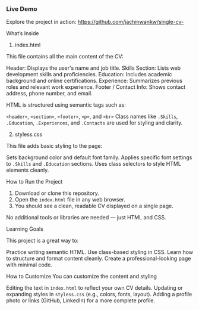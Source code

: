 ### Live Demo
Explore the project in action:
https://github.com/jachinwankw/single-cv-

What’s Inside
 1. index.html

This file contains all the main content of the CV:

Header: Displays the user's name and job title.
Skills Section: Lists web development skills and proficiencies.
Education: Includes academic background and online certifications.
Experience: Summarizes previous roles and relevant work experience.
Footer / Contact Info: Shows contact address, phone number, and email.

HTML is structured using semantic tags such as:

 `<header>`, `<section>`, `<footer>`, `<p>`, and `<br>`
 Class names like `.Skills`, `.Education`, `.Experiences`, and `.Contacts` are used for styling and clarity.

2. styless.css

This file adds basic styling to the page:

 Sets background color and default font family.
 Applies specific font settings to `.Skills` and `.Education` sections.
 Uses class selectors to style HTML elements cleanly.

 How to Run the Project

1. Download or clone this repository.
2. Open the `index.html` file in any web browser.
3. You should see a clean, readable CV displayed on a single page.

No additional tools or libraries are needed — just HTML and CSS.

 Learning Goals

This project is a great way to:

 Practice writing semantic HTML.
 Use class-based styling in CSS.
 Learn how to structure and format content cleanly.
 Create a professional-looking page with minimal code.

  How to Customize
You can customize the content and styling

 Editing the text in `index.html` to reflect your own CV details.
 Updating or expanding styles in `styless.css` (e.g., colors, fonts, layout).
 Adding a profile photo or links (GitHub, LinkedIn) for a more complete profile.
